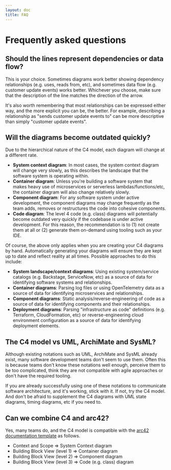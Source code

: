 ```yaml
---
layout: doc
title: FAQ
---
```


# Frequently asked questions

## Should the lines represent dependencies or data flow?

This is your choice. Sometimes diagrams work better showing dependency relationships (e.g. uses, reads from, etc),
and sometimes data flow (e.g. customer update events) works better. Whichever you choose, make sure that the
description of the line matches the direction of the arrow.

It's also worth remembering that most relationships can be expressed either way, and the more explicit you can be,
the better. For example, describing a relationship as "sends customer update events to" can be more descriptive
than simply "customer update events".

## Will the diagrams become outdated quickly?

Due to the hierarchical nature of the C4 model, each diagram will change at a different rate.

- __System context diagram__: In most cases, the system context diagram will change very slowly, as this describes the 
landscape that the software system is operating within.
- __Container diagram__: Unless you're building a software system that makes heavy use of microservices or serverless 
lambdas/functions/etc, the container diagram will also change relatively slowly.
- __Component diagram__: For any software system under active development, the component diagrams may change frequently 
as the team adds, removes or restructures the code into cohesive components.
- __Code diagram__: The level 4 code (e.g. class) diagrams will potentially become outdated very quickly if the codebase is
under active development. For this reason, the recommendation is to (1) not create them at all or (2) generate them 
on-demand using tooling such as your IDE.

Of course, the above only applies when you are creating your C4 diagrams by hand.
Automatically generating your diagrams will ensure they are kept up to date and reflect reality at all times.
Possible approaches to do this include:

- __System landscape/context diagrams__: Using existing system/service catalogs (e.g. Backstage, ServiceNow, etc) as a source of data for identifying software systems and relationships.
- __Container diagrams__: Parsing log files or using OpenTelemetry data as a source of data for identifying microservices and relationships.
- __Component diagrams__: Static analysis/reverse-engineering of code as a source of data for identifying components and their relationships.
- __Deployment diagrams__: Parsing "infrastructure as code" definitions (e.g. Terraform, CloudFormation, etc) or reverse-engineering cloud environment configuration as a source of data for identifying deployment elements.

## The C4 model vs UML, ArchiMate and SysML?

Although existing notations such as UML, ArchiMate and SysML already exist, many software development teams don't 
seem to use them. Often this is because teams don't know these notations well enough, perceive them to be too 
complicated, think they are not compatible with agile approaches or don't have the required tooling.

If you are already successfully using one of these notations to communicate software architecture, and it's working, 
stick with it. If not, try the C4 model. And don't be afraid to supplement the C4 diagrams with UML state diagrams, 
timing diagrams, etc if you need to.

## Can we combine C4 and arc42?

Yes, many teams do, and the C4 model is compatible with the [arc42 documentation template](http://arc42.org) as follows.

- Context and Scope => System Context diagram
- Building Block View (level 1) => Container diagram
- Building Block View (level 2) => Component diagram
- Building Block View (level 3) => Code (e.g. class) diagram
